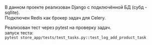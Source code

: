 В данном проекте реализован Django с подключённой БД (субд - sqllite).<br>
Подключен Redis как брокер задач для Celery.

Реализован тест через pytest на проверку задач.<br>
запуск теста:<br> `pytest store_app/tests/test_tasks.py::test_log_add_product_task`

